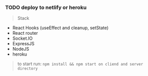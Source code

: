 ### TODO deploy to netlify or heroku


> Stack
- React Hooks (useEffect and cleanup, setState)
- React router
- Socket.IO
- ExpressJS
- NodeJS
- heroku

> to start run:
```npm install && npm start on cliend and server directory ```

